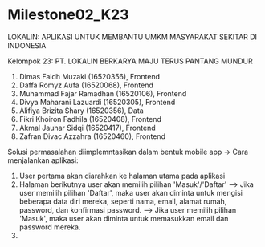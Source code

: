 # Milestone02_K23

LOKALIN: APLIKASI UNTUK MEMBANTU UMKM MASYARAKAT SEKITAR DI INDONESIA 

Kelompok 23: PT. LOKALIN BERKARYA MAJU TERUS PANTANG MUNDUR

1. Dimas Faidh Muzaki (16520356), Frontend
2. Daffa Romyz Aufa (16520068), Frontend
3. Muhammad Fajar Ramadhan (16520106), Frontend
4. Divya Maharani Lazuardi (16520305), Frontend
5. Alifiya Brizita Shary (16520356), Data
6. Fikri Khoiron Fadhila (16520408), Frontend
7. Akmal Jauhar Sidqi (16520417), Frontend
8. Zafran Divac Azzahra (16520460), Frontend

Solusi permasalahan diimplemntasikan dalam bentuk mobile app
-> Cara menjalankan aplikasi:
  1. User pertama akan diarahkan ke halaman utama pada aplikasi
  2. Halaman berikutnya user akan memilih pilihan 'Masuk'/'Daftar'
    --> Jika user memilih pilihan 'Daftar', maka user akan diminta untuk mengisi beberapa data diri mereka, seperti nama, email, alamat rumah, password, dan                konfirmasi password. 
    --> Jika user memilih pilihan 'Masuk', maka user akan diminta untuk memasukkan email dan password mereka.
  3. 
